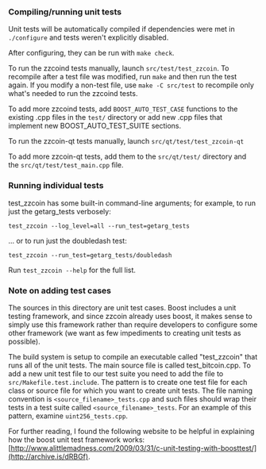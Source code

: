 ### Compiling/running unit tests

Unit tests will be automatically compiled if dependencies were met in `./configure`
and tests weren't explicitly disabled.

After configuring, they can be run with `make check`.

To run the zzcoind tests manually, launch `src/test/test_zzcoin`. To recompile
after a test file was modified, run `make` and then run the test again. If you
modify a non-test file, use `make -C src/test` to recompile only what's needed
to run the zzcoind tests.

To add more zzcoind tests, add `BOOST_AUTO_TEST_CASE` functions to the existing
.cpp files in the `test/` directory or add new .cpp files that
implement new BOOST_AUTO_TEST_SUITE sections.

To run the zzcoin-qt tests manually, launch `src/qt/test/test_zzcoin-qt`

To add more zzcoin-qt tests, add them to the `src/qt/test/` directory and
the `src/qt/test/test_main.cpp` file.

### Running individual tests

test_zzcoin has some built-in command-line arguments; for
example, to run just the getarg_tests verbosely:

    test_zzcoin --log_level=all --run_test=getarg_tests

... or to run just the doubledash test:

    test_zzcoin --run_test=getarg_tests/doubledash

Run `test_zzcoin --help` for the full list.

### Note on adding test cases

The sources in this directory are unit test cases.  Boost includes a
unit testing framework, and since zzcoin already uses boost, it makes
sense to simply use this framework rather than require developers to
configure some other framework (we want as few impediments to creating
unit tests as possible).

The build system is setup to compile an executable called "test_zzcoin"
that runs all of the unit tests.  The main source file is called
test_bitcoin.cpp. To add a new unit test file to our test suite you need
to add the file to `src/Makefile.test.include`. The pattern is to create
one test file for each class or source file for which you want to create
unit tests.  The file naming convention is `<source_filename>_tests.cpp`
and such files should wrap their tests in a test suite
called `<source_filename>_tests`. For an example of this pattern,
examine `uint256_tests.cpp`.

For further reading, I found the following website to be helpful in
explaining how the boost unit test framework works:
[http://www.alittlemadness.com/2009/03/31/c-unit-testing-with-boosttest/](http://archive.is/dRBGf).
